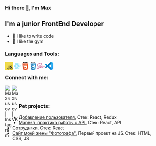 ### Hi there 👋, I'm Max


## I'm a junior FrontEnd Developer
- 💪 I like to write code
- 💪 I like the gym


### Languages and Tools:

<img align="left" alt="JavaScript" width="26px" src="https://raw.githubusercontent.com/github/explore/80688e429a7d4ef2fca1e82350fe8e3517d3494d/topics/javascript/javascript.png" />
<img align="left" alt="React" width="26px" src="https://raw.githubusercontent.com/github/explore/80688e429a7d4ef2fca1e82350fe8e3517d3494d/topics/react/react.png" />
<img align="left" alt="HTML5" width="26px" src="https://raw.githubusercontent.com/github/explore/80688e429a7d4ef2fca1e82350fe8e3517d3494d/topics/html/html.png" />
<img align="left" alt="CSS3" width="26px" src="https://raw.githubusercontent.com/github/explore/80688e429a7d4ef2fca1e82350fe8e3517d3494d/topics/css/css.png" />
<img align="left" alt="Sass" width="26px" src="https://raw.githubusercontent.com/github/explore/80688e429a7d4ef2fca1e82350fe8e3517d3494d/topics/sass/sass.png" />
<img align="left" alt="Visual Studio Code" width="26px" src="https://raw.githubusercontent.com/github/explore/80688e429a7d4ef2fca1e82350fe8e3517d3494d/topics/visual-studio-code/visual-studio-code.png" />


<br />

### Connect with me:


[<img align="left" alt="MaxKusov | Instagram" width="22px" src="https://cdn.jsdelivr.net/npm/simple-icons@v3/icons/instagram.svg" />][instagram]
[<img align="left" alt="MaxKusov | VK" width="22px" src="https://cdn.jsdelivr.net/npm/simple-icons@v3/icons/vk.svg" />][vk]


<br />
<br />

### Pet projects:
<!-- BLOG-POST-LIST:START -->
- [Добавление пользователя.](https://github.com/max-kusov/create-user) Стек: React, Redux
- [Марвел, практика работы с API.](https://github.com/max-kusov/marvel) Стек: React, API
- [Сотрудники.](https://github.com/max-kusov/employees) Стек: React
- [Сайт моей жены "Фотографа".](https://github.com/max-kusov/kusova_ph) Первый проект на JS. Стек: HTML, CSS, JS
<!-- BLOG-POST-LIST:END -->



[instagram]: https://www.instagram.com/kusovmax78/
[vk]: https://vk.com/kusov_max
[habr]: https://career.habr.com/kusov_max
